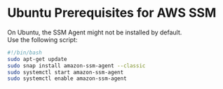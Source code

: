 # Ubuntu Prerequisites for AWS SSM

On Ubuntu, the SSM Agent might not be installed by default.  
Use the following script:

```bash
#!/bin/bash
sudo apt-get update
sudo snap install amazon-ssm-agent --classic
sudo systemctl start amazon-ssm-agent
sudo systemctl enable amazon-ssm-agent
```
